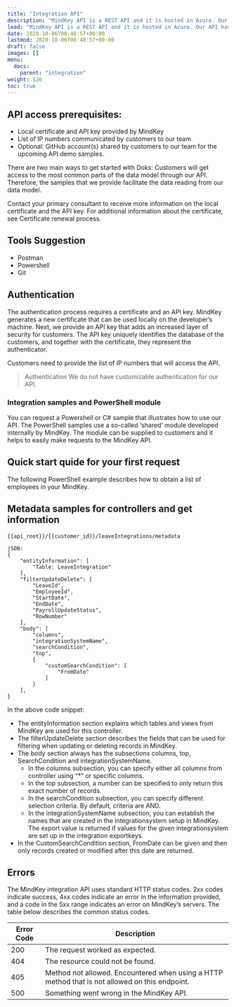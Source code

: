 ```yaml
---
title: "Integration API"
description: "MindKey API is a REST API and it is hosted in Azure. Our API has predictable resource-oriented URLs, accepts JSON request bodies, returns JSON, and uses standard HTTP response codes, authentication and verbs."
lead: "MindKey API is a REST API and it is hosted in Azure. Our API has predictable resource-oriented URLs, accepts JSON request bodies, returns JSON, and uses standard HTTP response codes, authentication and verbs."
date: 2020-10-06T08:48:57+00:00
lastmod: 2020-10-06T08:48:57+00:00
draft: false
images: []
menu:
  docs:
    parent: "integration"
weight: 120
toc: true
---
```


## API access prerequisites:
- Local certificate and API key provided by MindKey
- List of IP numbers communicated by customers to our team
- Optional: GitHub account(s) shared by customers to our team for the upcoming API demo samples.

There are two main ways to get started with Doks:
Customers will get access to the most common parts of the data model through our API. Therefore, the samples that we provide facilitate the data reading from our data model.

Contact your primary consultant to receive more information on the local certificate and the API key. For additional information about the certificate, see Certificate renewal process.

## Tools Suggestion
- Postman
- Powershell
- Git

## Authentication
The authentication process requires a certificate and an API key. MindKey generates a new certificate that can be used locally on the developer’s machine. Next, we provide an API key that adds an increased layer of security for customers. The API key uniquely identifies the database of the customers, and together with the certificate, they represent the authenticator.

Customers need to provide the list of IP numbers that will access the API.

> Authentication
> We do not have customizable authentication for our API.

### Integration samples and PowerShell module 
You can request a Powershell or C# sample that illustrates how to use our API. The PowerShell samples use a so-called ‘shared’ module developed internally by MindKey. The module can be supplied to customers and it helps to easily make requests to the MindKey API.

## Quick start quide for your first request
The following PowerShell example describes how to obtain a list of employees in your MindKey.

## Metadata samples for controllers and get information

```
{{api_root}}/{{customer_id}}/leaveIntegrations/metadata

jSON:
{
    "entityInformation": [
        "Table: LeaveIntegration"
    ],
    "filterUpdateDelete": [
        "LeaveId",
        "EmployeeId",
        "StartDate",
        "EndDate",
        "PayrollUpdateStatus",
        "RowNumber"
    ],
    "body": [
        "columns",
        "integrationSystemName",
        "searchCondition",
        "top",
        {
            "customSearchCondition": [
                "FromDate"
            ]
        }
    ],
}
```
In the above code snippet:

- The entityInformation section explains which tables and views from MindKey are used for this controller.
- The filterUpdateDelete section describes the fields that can be used for filtering when updating or deleting records in MindKey.
- The body section always has the subsections columns, top, SearchCondition and integrationSystemName.
  - In the columns subsection, you can specify either all columns from controller using “*” or specific columns.
  - In the top subsection, a number can be specified to only return this exact number of records.
  - In the searchCondition subsection, you can specify different selection criteria. By default, criteria are AND.
  - In the integrationSystemName subsection, you can establish the names that are created in the integrationsystem setup in MindKey. The export value is returned if values for the given integrationsystem are set up in the integration exportkeys.
- In the CustomSearchCondition section, FromDate can be given and then only records created or modified after this date are returned.

## Errors
The MindKey integration API uses standard HTTP status codes. 2xx codes indicate success, 4xx codes indicate an error in the information provided, and a code in the 5xx range indicates an error on MindKey’s servers. The table below describes the common status codes.

| Error Code| Description |
| ------------- |-------------|
| 200   | The request worked as expected.    |
| 404   | The resource could not be found.     |
| 405   | Method not allowed. Encountered when using a HTTP method that is not allowed on this endpoint.     |
| 500   | Something went wrong in the MindKey API.     |
